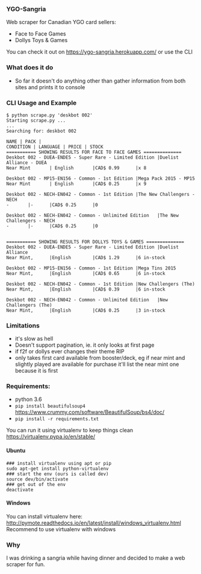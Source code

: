
### YGO-Sangria

Web scraper for Canadian YGO card sellers:
- Face to Face Games
- Dollys Toys & Games

You can check it out on https://ygo-sangria.herokuapp.com/ or use the CLI

### What does it do
- So far it doesn't do anything other than gather information from both sites and prints it to console

### CLI Usage and Example
```
$ python scrape.py 'deskbot 002'
Starting scrape.py ...
...
Searching for: deskbot 002

NAME | PACK |
CONDITION | LANGUAGE | PRICE | STOCK
=========== SHOWING RESULTS FOR FACE TO FACE GAMES ==============
Deskbot 002 - DUEA-ENDE5 - Super Rare - Limited Edition |Duelist Alliance - DUEA
Near Mint       | English       |CAD$ 0.99      |x 8

Deskbot 002 - MP15-EN156 - Common - 1st Edition |Mega Pack 2015 - MP15
Near Mint       | English       |CAD$ 0.25      |x 9

Deskbot 002 - NECH-EN042 - Common - 1st Edition |The New Challengers - NECH
-       |-      |CAD$ 0.25      |0

Deskbot 002 - NECH-EN042 - Common - Unlimited Edition   |The New Challengers - NECH
-       |-      |CAD$ 0.25      |0


=========== SHOWING RESULTS FOR DOLLYS TOYS & GAMES ==============
Deskbot 002 - DUEA-ENDE5 - Super Rare - Limited Edition |Duelist Alliance
Near Mint,      |English        |CAD$ 1.29      |6 in-stock

Deskbot 002 - MP15-EN156 - Common - 1st Edition |Mega Tins 2015
Near Mint,      |English        |CAD$ 0.65      |6 in-stock

Deskbot 002 - NECH-EN042 - Common - 1st Edition |New Challengers (The)
Near Mint,      |English        |CAD$ 0.39      |6 in-stock

Deskbot 002 - NECH-EN042 - Common - Unlimited Edition   |New Challengers (The)
Near Mint,      |English        |CAD$ 0.25      |3 in-stock

```

### Limitations
- it's slow as hell
- Doesn't support pagination, ie. it only looks at first page
- if f2f or dollys ever changes their theme RIP
- only takes first card available from booster/deck, eg if near mint and slightly played are available for purchase it'll list the near mint one because it is first

### Requirements:
- python 3.6 
- `pip install beautifulsoup4` https://www.crummy.com/software/BeautifulSoup/bs4/doc/
- `pip install -r requirements.txt`

You can run it using virtualenv to keep things clean https://virtualenv.pypa.io/en/stable/

#### Ubuntu
```
### install virtualenv using apt or pip
sudo apt-get install python-virtualenv
### start the env (ours is called dev)
source dev/bin/activate
### get out of the env
deactivate
```
#### Windows
You can install virtualenv here: http://pymote.readthedocs.io/en/latest/install/windows_virtualenv.html  
Recommend to use virtualenv with windows

### Why
I was drinking a sangria while having dinner and decided to make a web scraper for fun.


